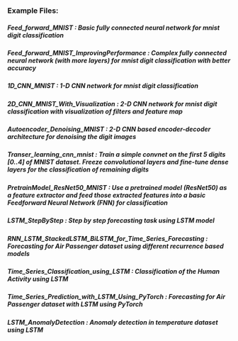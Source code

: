 ### Example Files:

##### Feed_forward_MNIST : Basic fully connected neural network for mnist digit classification

##### Feed_forward_MNIST_ImprovingPerformance : Complex fully connected neural network (with more layers) for mnist digit classification with better accuracy

##### 1D_CNN_MNIST : 1-D CNN network for mnist digit classification 

##### 2D_CNN_MNIST_With_Visualization : 2-D CNN network for mnist digit classification with visualization of filters and feature map

##### Autoencoder_Denoising_MNIST : 2-D CNN based encoder-decoder architecture for denoising the digit images

##### Transer_learning_cnn_mnist : Train a simple convnet on the first 5 digits [0..4] of MNIST dataset. Freeze convolutional layers and fine-tune dense layers for the classification of remaining digits

##### PretrainModel_ResNet50_MNIST : Use a pretrained model (ResNet50) as a feature extractor and feed those extracted features into a basic Feedforward Neural Network (FNN) for classification

##### LSTM_StepByStep : Step by step forecasting task using LSTM model

##### RNN_LSTM_StackedLSTM_BiLSTM_for_Time_Series_Forecasting : Forecasting for Air Passenger dataset using different recurrence based models

##### Time_Series_Classification_using_LSTM : Classification of the Human Activity using LSTM 

##### Time_Series_Prediction_with_LSTM_Using_PyTorch : Forecasting for Air Passenger dataset with LSTM using PyTorch

##### LSTM_AnomalyDetection : Anomaly detection in temperature dataset using LSTM
